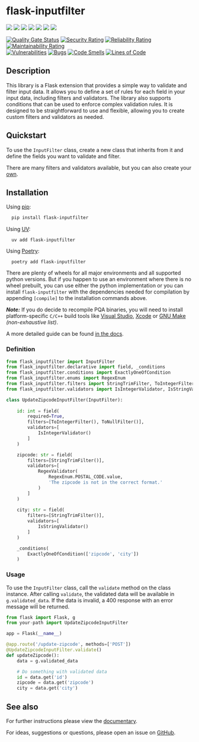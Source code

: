 # flask-inputfilter


[![](https://img.shields.io/pypi/v/flask-inputfilter?style=flat-square&label=version)](https://pypi.org/project/flask-inputfilter/)
[![](https://img.shields.io/pypi/pyversions/flask-inputfilter)](https://pypi.org/project/flask-inputfilter/)
[![](https://img.shields.io/github/license/LeanderCS/flask-inputfilter)](https://github.com/LeanderCS/flask-inputfilter/blob/main/LICENSE)
[![](https://img.shields.io/github/actions/workflow/status/LeanderCS/flask-inputfilter/test.yaml?branch=main&style=flat-square&label=tests)](https://github.com/LeanderCS/flask-inputfilter/actions)
[![](https://img.shields.io/coveralls/LeanderCS/flask-inputfilter/main.svg?style=flat-square&label=coverage)](https://coveralls.io/r/LeanderCS/flask-inputfilter)
[![](https://static.pepy.tech/badge/flask-inputfilter/month)](https://pypi.org/project/flask-inputfilter/)
[![](https://static.pepy.tech/badge/flask-inputfilter)](https://pypi.org/project/flask-inputfilter/)

[![Quality Gate Status](https://sonarcloud.io/api/project_badges/measure?project=LeanderCS_flask-inputfilter&metric=alert_status)](https://sonarcloud.io/summary/new_code?id=LeanderCS_flask-inputfilter)
[![Security Rating](https://sonarcloud.io/api/project_badges/measure?project=LeanderCS_flask-inputfilter&metric=security_rating)](https://sonarcloud.io/summary/new_code?id=LeanderCS_flask-inputfilter)
[![Reliability Rating](https://sonarcloud.io/api/project_badges/measure?project=LeanderCS_flask-inputfilter&metric=reliability_rating)](https://sonarcloud.io/summary/new_code?id=LeanderCS_flask-inputfilter)
[![Maintainability Rating](https://sonarcloud.io/api/project_badges/measure?project=LeanderCS_flask-inputfilter&metric=sqale_rating)](https://sonarcloud.io/summary/new_code?id=LeanderCS_flask-inputfilter)<br/>
[![Vulnerabilities](https://sonarcloud.io/api/project_badges/measure?project=LeanderCS_flask-inputfilter&metric=vulnerabilities)](https://sonarcloud.io/summary/new_code?id=LeanderCS_flask-inputfilter)
[![Bugs](https://sonarcloud.io/api/project_badges/measure?project=LeanderCS_flask-inputfilter&metric=bugs)](https://sonarcloud.io/summary/new_code?id=LeanderCS_flask-inputfilter)
[![Code Smells](https://sonarcloud.io/api/project_badges/measure?project=LeanderCS_flask-inputfilter&metric=code_smells)](https://sonarcloud.io/summary/new_code?id=LeanderCS_flask-inputfilter)
[![Lines of Code](https://sonarcloud.io/api/project_badges/measure?project=LeanderCS_flask-inputfilter&metric=ncloc)](https://sonarcloud.io/summary/new_code?id=LeanderCS_flask-inputfilter)


## Description

This library is a Flask extension that provides a simple way to validate and filter input data.
It allows you to define a set of rules for each field in your input data, including filters and validators.
The library also supports conditions that can be used to enforce complex validation rules.
It is designed to be straightforward to use and flexible, allowing you to create custom filters and validators as needed.


## Quickstart

To use the `InputFilter` class, create a new class that inherits from it and define the
fields you want to validate and filter.

There are many filters and validators available, but you can also create your [own](https://leandercs.github.io/flask-inputfilter/guides/create_own_components.html).


## Installation

Using [pip](https://pip.pypa.io/en/stable/getting-started/):
```bash
  pip install flask-inputfilter
```

Using [UV](https://docs.astral.sh/uv/):  
```shell
  uv add flask-inputfilter
```

Using [Poetry](https://python-poetry.org/docs/): 
```shell
  poetry add flask-inputfilter
```

There are plenty of wheels for all major environments and all supported python versions.
But if you happen to use an environment where there is no wheel prebuilt, you can use either 
the python implementation or you can install ``flask-inputfilter`` with the dependencies needed 
for compilation by appending ``[compile]`` to the installation commands above.

_**Note:**_ If you do decide to recompile PQA binaries, you will need to install platform-specific `C/C++` build 
tools like [Visual Studio](https://visualstudio.microsoft.com/), [Xcode](https://developer.apple.com/xcode/) or 
[GNU Make](https://www.gnu.org/software/make/) _(non-exhaustive list)_.

A more detailed guide can be found [in the docs](https://leandercs.github.io/flask-inputfilter/guides/compile.html).


### Definition

```python
from flask_inputfilter import InputFilter
from flask_inputfilter.declarative import field, _conditions
from flask_inputfilter.conditions import ExactlyOneOfCondition
from flask_inputfilter.enums import RegexEnum
from flask_inputfilter.filters import StringTrimFilter, ToIntegerFilter, ToNullFilter
from flask_inputfilter.validators import IsIntegerValidator, IsStringValidator, RegexValidator

class UpdateZipcodeInputFilter(InputFilter):
    
    id: int = field(
        required=True,
        filters=[ToIntegerFilter(), ToNullFilter()],
        validators=[
            IsIntegerValidator()
        ]
    )

    zipcode: str = field(
        filters=[StringTrimFilter()],
        validators=[
            RegexValidator(
                RegexEnum.POSTAL_CODE.value,
                'The zipcode is not in the correct format.'
            )
        ]
    )
    
    city: str = field(
        filters=[StringTrimFilter()],
        validators=[
            IsStringValidator()
        ]
    )

    _conditions(
        ExactlyOneOfCondition(['zipcode', 'city'])
    )
```


### Usage

To use the `InputFilter` class, call the `validate` method on the class instance.
After calling `validate`, the validated data will be available in `g.validated_data`.
If the data is invalid, a 400 response with an error message will be returned.

```python
from flask import Flask, g
from your-path import UpdateZipcodeInputFilter

app = Flask(__name__)

@app.route('/update-zipcode', methods=['POST'])
@UpdateZipcodeInputFilter.validate()
def updateZipcode():
    data = g.validated_data

    # Do something with validated data
    id = data.get('id')
    zipcode = data.get('zipcode')
    city = data.get('city')
```


## See also

For further instructions please view the [documentary](https://leandercs.github.io/flask-inputfilter).

For ideas, suggestions or questions, please open an issue on [GitHub](https://github.com/LeanderCS/flask-inputfilter).